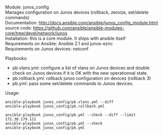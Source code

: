 Module: junos_config  
Manages configuration on Junos devices (rollback, zeroize, set/delete commands)   
Documentation: http://docs.ansible.com/ansible/junos_config_module.html  
source code: https://github.com/ansible/ansible-modules-core/tree/devel/network/junos   
Installation: this is a core module. It ships with ansible itself     
Requirements on Ansible: Ansible 2.1 and junos-eznc    
Requirements on  Junos devices: netconf  

Playbooks:  
- pb.vlans.yml: configure a list of vlans on Junos devices and double check on Junos devices if it is OK with the new operationnal state.   
- pb.rollback.yml: rollback junos configuration on devices  (rollback 3)  
- pb.yml: pass some set/delete commands to Junos devices.   

Usage:  
```
ansible-playbook junos_config/pb.vlans.yml --diff
ansible-playbook junos_config/pb.rollback.yml

ansible-playbook junos_config/pb.yml --check --diff --limit 172.30.179.111
ansible-playbook junos_config/pb.yml --check 
ansible-playbook junos_config/pb.yml

```
